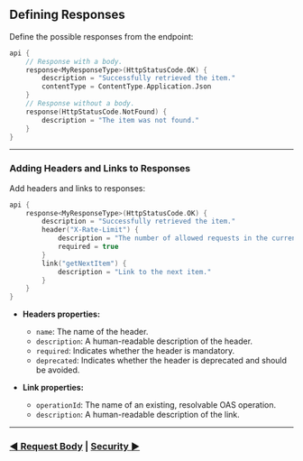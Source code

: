 ## Defining Responses

Define the possible responses from the endpoint:

```kotlin
api {
    // Response with a body.
    response<MyResponseType>(HttpStatusCode.OK) {
        description = "Successfully retrieved the item."
        contentType = ContentType.Application.Json
    }
    // Response without a body.
    response(HttpStatusCode.NotFound) {
        description = "The item was not found."
    }
}
```

---

### Adding Headers and Links to Responses

Add headers and links to responses:

```kotlin
api {
    response<MyResponseType>(HttpStatusCode.OK) {
        description = "Successfully retrieved the item."
        header("X-Rate-Limit") {
            description = "The number of allowed requests in the current period."
            required = true
        }
        link("getNextItem") {
            description = "Link to the next item."
        }
    }
}
```

- **Headers properties:**
    - `name`: The name of the header.
    - `description`: A human-readable description of the header.
    - `required`: Indicates whether the header is mandatory.
    - `deprecated`: Indicates whether the header is deprecated and should be avoided.


- **Link properties:**
    - `operationId`: The name of an existing, resolvable OAS operation.
    - `description`: A human-readable description of the link.

---

### [◄ Request Body](07.api-usage-request-body.md) | [Security ►](09.api-usage-security.md)
